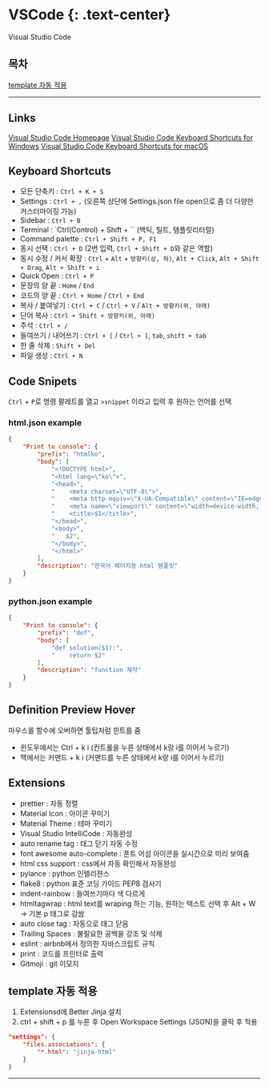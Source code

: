 # VSCode {: .text-center}
Visual Studio Code

## 목차
[template 자동 적용](#template-자동-적용)

---

## Links
[Visual Studio Code Homepage](https://code.visualstudio.com/)
[Visual Studio Code Keyboard Shortcuts for Windows](https://code.visualstudio.com/shortcuts/keyboard-shortcuts-windows.pdf)
[Visual Studio Code Keyboard Shortcuts for macOS](https://code.visualstudio.com/shortcuts/keyboard-shortcuts-macos.pdf)


## Keyboard Shortcuts
- 모든 단축키 : `Ctrl + K + S`
- Settings : `Ctrl + ,` (오른쪽 상단에 Settings.json file open으로 좀 더 다양한 커스터마이징 가능)
- Sidebar : `Ctrl + B`
- Terminal : `Ctrl(Control) + Shift + `` (백틱, 틸트, 템플릿리터럴)
- Command palette : `Ctrl + Shift + P, F1`
- 동시 선택 : `Ctrl + D` (2번 입력, `Ctrl + Shift + D`와 같은 역할)
- 동시 수정 / 커서 확장 : `Ctrl` + `Alt` + `방향키(상, 하)`, `Alt + Click`, `Alt + Shift + Drag`, `Alt + Shift + i`
- Quick Open : `Ctrl + P`
- 문장의 양 끝 : `Home` / `End`
- 코드의 양 끝 : `Ctrl + Home` / `Ctrl + End`
- 복사 / 붙여넣기 : `Ctrl + C` / `Ctrl + V` / `Alt + 방향키(위, 아래)`
- 단어 복사 : `Ctrl + Shift + 방향키(위, 아래)`
- 주석 : `Ctrl + /`
- 들여쓰기 / 내어쓰기 : `Ctrl + [` / `Ctrl + ]`, `tab`, `shift + tab`
- 한 줄 삭제 : `Shift + Del`
- 파일 생성 : `Ctrl + N`

## Code Snipets
`Ctrl` + `P`로 명령 팔레트를 열고 `>snippet` 이라고 입력 후 원하는 언어를 선택
### html.json example
```json
{
	"Print to console": {
		"prefix": "htmlko",
		"body": [
			"<!DOCTYPE html>",
			"<html lang=\"ko\">",
			"<head>",
			"    <meta charset=\"UTF-8\">",
			"    <meta http-equiv=\"X-UA-Compatible\" content=\"IE=edge\">",
			"    <meta name=\"viewport\" content=\"width=device-width, initial-scale=1.0\">",
			"    <title>$1</title>",
			"</head>",
			"<body>",
			"	$2",
			"</body>",
			"</html>"
		],
		"description": "한국어 페이지용 html 템플릿"
	}
}
```
### python.json example
```json
{
	"Print to console": {
		"prefix": "def",
		"body": [
			"def solution($1):",
			"    return $2"
		],
		"description": "function 제작"
	}
}
```

## Definition Preview Hover
마우스를 함수에 오버하면 툴팁처럼 힌트를 줌
- 윈도우에서는 Ctrl + k i (컨트롤을 누른 상태에서 k랑 i를 이어서 누르기)
- 맥에서는 커맨드 + k i (커맨드를 누른 상태에서 k랑 i를 이어서 누르기)

## Extensions
- prettier : 자동 정렬
- Material Icon : 아이콘 꾸미기
- Material Theme : 테마 꾸미기
- Visual Studio IntelliCode : 자동완성
- auto rename tag : 태그 닫기 자동 수정
- font awesome auto-complete : 폰트 어섬 아이콘을 실시간으로 미리 보여줌
- html css support : css에서 자동 확인해서 자동완성
- pylance : python 인텔리젼스
- flake8 : python 표준 코딩 가이드 PEP8 검사기
- indent-rainbow : 들여쓰기마다 색 다르게
- htmltagwrap : html text를 wraping 하는 기능, 원하는 택스트 선택 후 Alt + W  -> 기본 p 태그로 감쌈
- auto close tag : 자동으로 태그 닫음
- Trailing Spaces : 불필요한 공백을 강조 및 삭제
- eslint : airbnb에서 정의한 자바스크립트 규칙
- print : 코드를 프린터로 출력
- Gitmoji : git 이모지

## template 자동 적용
1. Extensionsd에 Better Jinja 설치
2. ctrl + shift + p 를 누른 후 Open Workspace Settings (JSON)을 클릭 후 적용
```json
"settings": {
    "files.associations": {
        "*.html": "jinja-html"
    }
}
```

---
